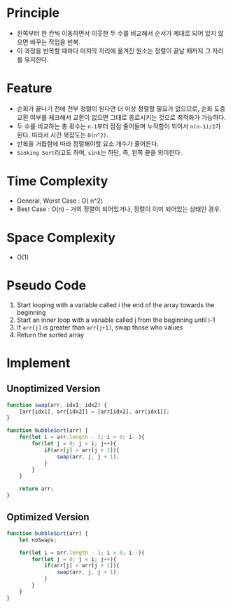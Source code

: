 # Principle
- 왼쪽부터 한 칸씩 이동하면서 이웃한 두 수를 비교해서 순서가 제대로 되어 있지 않으면 바꾸는 작업을 반복.
- 이 과정을 반복할 때마다 마지막 자리에 옮겨진 원소는 정렬이 끝날 때까지 그 자리를 유지한다.

# Feature
- 순회가 끝나기 전에 전부 정렬이 된다면 더 이상 정렬할 필요가 없으므로, 순회 도중 교환 여부를 체크해서 교환이 없으면 그대로 종료시키는 것으로 최적화가 가능하다.
- 두 수를 비교하는 총 횟수는 `n-1`부터 점점 줄어들며 누적합이 되어서 `n(n-1)/2`가 된다. 따라서 시간 복잡도는 `O(n^2)`.
- 반복을 거듭함에 따라 정렬해야할 요소 개수가 줄어든다.
- `Sinking Sort`라고도 하며, `sink`는 하단, 즉, 왼쪽 끝을 의미한다.

# Time Complexity
- General, Worst Case : O( n^2)
- Best Case : O(n) - 거의 정렬이 되어있거나, 정렬이 이미 되어있는 상태인 경우.

# Space Complexity
- O(1)

# Pseudo Code
1. Start looping with a variable called i the end of the array towards the beginning
2. Start an inner loop with a variable called j from the beginning until i-1
3. If `arr[j]` is greater than `arr[j+1]`, swap those who values
4. Return the sorted array

# Implement

## Unoptimized Version
```js
function swap(arr, idx1, idx2) {
	[arr[idx1], arr[idx2]] = [arr[idx2], arr[idx1]];
}

function bubbleSort(arr) {
	for(let i = arr.length - 1; i > 0; i--){
		for(let j = 0; j < i; j++){
			if(arr[j] > arr[j + 1]){
				swap(arr, j, j + 1);
			}
		}
	}

	return arr;
}
```

## Optimized Version
```js
function bubbleSort(arr) {
	let noSwaps;

	for(let i = arr.length - 1; i > 0; i--){
		for(let j = 0; j < i; j++){
			if(arr[j] > arr[j + 1]){
				swap(arr, j, j + 1);
			}
		}
	}
}
```